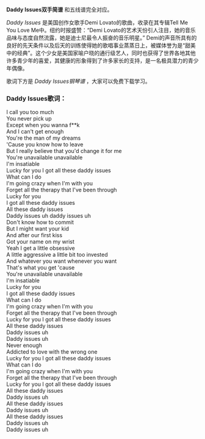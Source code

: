 

**Daddy Issues双手简谱** 和五线谱完全对应。

_Daddy Issues_ 是美国创作女歌手Demi Lovato的歌曲，收录在其专辑Tell Me You Love Me中。纽约时报盛赞：“Demi
Lovato的艺术天份引人注目，她的音乐品味与态度自然流露，她是迪士尼最令人振奋的音乐明星。”
Demi的声音所具有的良好的先天条件以及后天的训练使得她的歌唱事业蒸蒸日上，被媒体誉为是“甜美中的经典”。这个少女是美国家喻户晓的通行级艺人，同时也获得了世界各地其他许多青少年的喜爱，其健康的形象得到了许多家长的支持，是一名极具潜力的青少年偶像。

歌词下方是 _Daddy Issues钢琴谱_ ，大家可以免费下载学习。

### Daddy Issues歌词：

I call you too much  
You never pick up  
Except when you wanna f**k  
And I can't get enough  
You're the man of my dreams  
'Cause you know how to leave  
But I really believe that you'd change it for me  
You're unavailable unavailable  
I'm insatiable  
Lucky for you I got all these daddy issues  
What can I do  
I'm going crazy when I'm with you  
Forget all the therapy that I've been through  
Lucky for you  
I got all these daddy issues  
All these daddy issues  
Daddy issues uh daddy issues uh  
Don't know how to commit  
But I might want your kid  
And after our first kiss  
Got your name on my wrist  
Yeah I get a little obsessive  
A little aggressive a little bit too invested  
And whatever you want whenever you want  
That's what you get 'cause  
You're unavailable unavailable  
I'm insatiable  
Lucky for you  
I got all these daddy issues  
What can I do  
I'm going crazy when I'm with you  
Forget all the therapy that I've been through  
Lucky for you I got all these daddy issues  
All these daddy issues  
Daddy issues uh  
Daddy issues uh  
Never enough  
Addicted to love with the wrong one  
Lucky for you I got all these daddy issues  
What can I do  
I'm going crazy when I'm with you  
Forget all the therapy that I've been through  
Lucky for you I got all these daddy issues  
All these daddy issues  
Daddy issues uh  
All these daddy issues  
Daddy issues uh  
All these daddy issues  
Daddy issues uh  
Daddy issues uh

